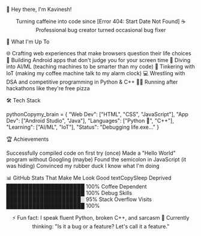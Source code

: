 👋 Hey there, I'm Kavinesh!

<div align="center">
  
Turning caffeine into code since [Error 404: Start Date Not Found] ☕
Professional bug creator turned occasional bug fixer
  
</div>

🎯 What I'm Up To

🌐 Crafting web experiences that make browsers question their life choices
📱 Building Android apps that don't judge you for your screen time
🤖 Diving into AI/ML (teaching machines to be smarter than my code)
🔧 Tinkering with IoT (making my coffee machine talk to my alarm clock)
💻 Wrestling with DSA and competitive programming in Python & C++
🏃‍♂️ Running after hackathons like they're free pizza

🛠️ Tech Stack

pythonCopymy_brain = {
    "Web Dev": ["HTML", "CSS", "JavaScript"],
    "App Dev": ["Android Studio", "Java"],
    "Languages": ["Python 🐍", "C++"],
    "Learning": ["AI/ML", "IoT"],
    "Status": "Debugging life.exe..."
}

🏆 Achievements

Successfully compiled code on first try (once)
Made a "Hello World" program without Googling (maybe)
Found the semicolon in JavaScript (it was hiding)
Convinced my rubber duck I know what I'm doing

📊 GitHub Stats That Make Me Look Good
textCopySleep Deprived         █████████████████████   100%
Coffee Dependent       █████████████████████   100%
Debug Skills          ████████████████████░    95%
Stack Overflow Visits █████████████████████   100%

<div align="center">
  
⚡ Fun fact: I speak fluent Python, broken C++, and sarcasm
💭 Currently thinking: "Is it a bug or a feature? Let's call it a feature."

</div>
